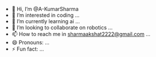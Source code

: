 - 👋 Hi, I’m @A-KumarSharma
- 👀 I’m interested in coding ...
- 🌱 I’m currently learning ai ...
- 💞️ I’m looking to collaborate on robotics ...
- 📫 How to reach me in sharmaakshat2222@gmail.com ...
- 😄 Pronouns: ...
- ⚡ Fun fact: ...

<!---
A-KumarSharma/A-KumarSharma is a ✨ special ✨ repository because its `README.md` (this file) appears on your GitHub profile.
You can click the Preview link to take a look at your changes.
--->
